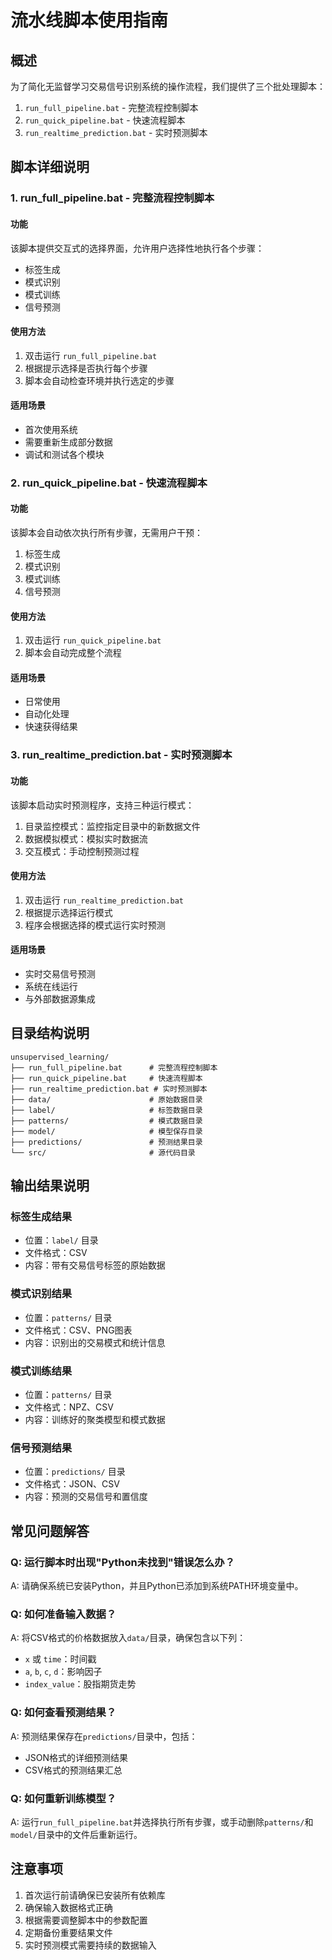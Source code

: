 # 流水线脚本使用指南

## 概述

为了简化无监督学习交易信号识别系统的操作流程，我们提供了三个批处理脚本：

1. `run_full_pipeline.bat` - 完整流程控制脚本
2. `run_quick_pipeline.bat` - 快速流程脚本
3. `run_realtime_prediction.bat` - 实时预测脚本

## 脚本详细说明

### 1. run_full_pipeline.bat - 完整流程控制脚本

#### 功能
该脚本提供交互式的选择界面，允许用户选择性地执行各个步骤：
- 标签生成
- 模式识别
- 模式训练
- 信号预测

#### 使用方法
1. 双击运行 `run_full_pipeline.bat`
2. 根据提示选择是否执行每个步骤
3. 脚本会自动检查环境并执行选定的步骤

#### 适用场景
- 首次使用系统
- 需要重新生成部分数据
- 调试和测试各个模块

### 2. run_quick_pipeline.bat - 快速流程脚本

#### 功能
该脚本会自动依次执行所有步骤，无需用户干预：
1. 标签生成
2. 模式识别
3. 模式训练
4. 信号预测

#### 使用方法
1. 双击运行 `run_quick_pipeline.bat`
2. 脚本会自动完成整个流程

#### 适用场景
- 日常使用
- 自动化处理
- 快速获得结果

### 3. run_realtime_prediction.bat - 实时预测脚本

#### 功能
该脚本启动实时预测程序，支持三种运行模式：
1. 目录监控模式：监控指定目录中的新数据文件
2. 数据模拟模式：模拟实时数据流
3. 交互模式：手动控制预测过程

#### 使用方法
1. 双击运行 `run_realtime_prediction.bat`
2. 根据提示选择运行模式
3. 程序会根据选择的模式运行实时预测

#### 适用场景
- 实时交易信号预测
- 系统在线运行
- 与外部数据源集成

## 目录结构说明

```
unsupervised_learning/
├── run_full_pipeline.bat      # 完整流程控制脚本
├── run_quick_pipeline.bat     # 快速流程脚本
├── run_realtime_prediction.bat # 实时预测脚本
├── data/                      # 原始数据目录
├── label/                     # 标签数据目录
├── patterns/                  # 模式数据目录
├── model/                     # 模型保存目录
├── predictions/               # 预测结果目录
└── src/                       # 源代码目录
```

## 输出结果说明

### 标签生成结果
- 位置：`label/` 目录
- 文件格式：CSV
- 内容：带有交易信号标签的原始数据

### 模式识别结果
- 位置：`patterns/` 目录
- 文件格式：CSV、PNG图表
- 内容：识别出的交易模式和统计信息

### 模式训练结果
- 位置：`patterns/` 目录
- 文件格式：NPZ、CSV
- 内容：训练好的聚类模型和模式数据

### 信号预测结果
- 位置：`predictions/` 目录
- 文件格式：JSON、CSV
- 内容：预测的交易信号和置信度

## 常见问题解答

### Q: 运行脚本时出现"Python未找到"错误怎么办？
A: 请确保系统已安装Python，并且Python已添加到系统PATH环境变量中。

### Q: 如何准备输入数据？
A: 将CSV格式的价格数据放入`data/`目录，确保包含以下列：
- `x` 或 `time`：时间戳
- `a`, `b`, `c`, `d`：影响因子
- `index_value`：股指期货走势

### Q: 如何查看预测结果？
A: 预测结果保存在`predictions/`目录中，包括：
- JSON格式的详细预测结果
- CSV格式的预测结果汇总

### Q: 如何重新训练模型？
A: 运行`run_full_pipeline.bat`并选择执行所有步骤，或手动删除`patterns/`和`model/`目录中的文件后重新运行。

## 注意事项

1. 首次运行前请确保已安装所有依赖库
2. 确保输入数据格式正确
3. 根据需要调整脚本中的参数配置
4. 定期备份重要结果文件
5. 实时预测模式需要持续的数据输入